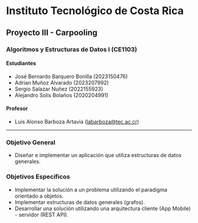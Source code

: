 # Instituto Tecnológico de Costa Rica

## Proyecto III - Carpooling

### Algoritmos y Estructuras de Datos I (CE1103)

#### Estudiantes

- José Bernardo Barquero Bonilla (2023150476)
- Adrian Muñoz Alvarado (2023207992)
- Sergio Salazar Nuñez (2022155923)
- Alejandro Solis Bolaños (2020204991)

#### Profesor

- Luis Alonso Barboza Artavia  (<labarboza@tec.ac.cr>)

---

### Objetivo General

- Diseñar e implementar un aplicación que utiliza estructuras de datos generales.

### Objetivos Específicos

- Implementar la solución a un problema utilizando el paradigma orientado a objetos.
- Implementar estructuras de datos generales (grafos).
- Desarrollar una solución utilizando una arquitectura cliente (App Mobile) - servidor (REST API).
